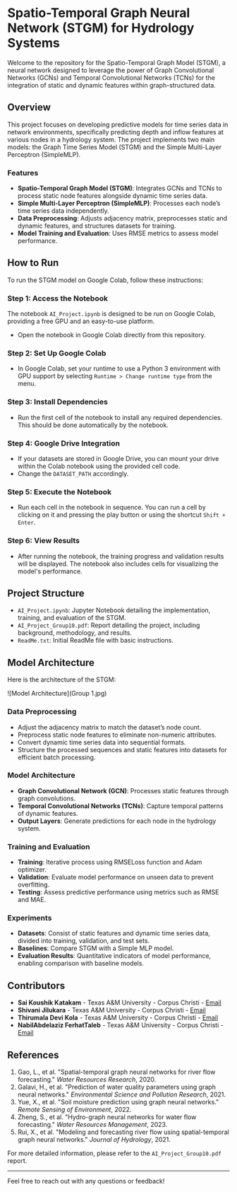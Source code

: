# Spatio-Temporal Graph Neural Network (STGM) for Hydrology Systems

Welcome to the repository for the Spatio-Temporal Graph Model (STGM), a neural network designed to leverage the power of Graph Convolutional Networks (GCNs) and Temporal Convolutional Networks (TCNs) for the integration of static and dynamic features within graph-structured data.

## Overview

This project focuses on developing predictive models for time series data in network environments, specifically predicting depth and inflow features at various nodes in a hydrology system. The project implements two main models: the Graph Time Series Model (STGM) and the Simple Multi-Layer Perceptron (SimpleMLP).

### Features

- **Spatio-Temporal Graph Model (STGM)**: Integrates GCNs and TCNs to process static node features alongside dynamic time series data.
- **Simple Multi-Layer Perceptron (SimpleMLP)**: Processes each node’s time series data independently.
- **Data Preprocessing**: Adjusts adjacency matrix, preprocesses static and dynamic features, and structures datasets for training.
- **Model Training and Evaluation**: Uses RMSE metrics to assess model performance.

## How to Run

To run the STGM model on Google Colab, follow these instructions:

### Step 1: Access the Notebook

The notebook `AI_Project.ipynb` is designed to be run on Google Colab, providing a free GPU and an easy-to-use platform.

- Open the notebook in Google Colab directly from this repository.

### Step 2: Set Up Google Colab

- In Google Colab, set your runtime to use a Python 3 environment with GPU support by selecting `Runtime > Change runtime type` from the menu.

### Step 3: Install Dependencies

- Run the first cell of the notebook to install any required dependencies. This should be done automatically by the notebook.

### Step 4: Google Drive Integration

- If your datasets are stored in Google Drive, you can mount your drive within the Colab notebook using the provided cell code.
- Change the `DATASET_PATH` accordingly.

### Step 5: Execute the Notebook

- Run each cell in the notebook in sequence. You can run a cell by clicking on it and pressing the play button or using the shortcut `Shift + Enter`.

### Step 6: View Results

- After running the notebook, the training progress and validation results will be displayed. The notebook also includes cells for visualizing the model's performance.

## Project Structure

- `AI_Project.ipynb`: Jupyter Notebook detailing the implementation, training, and evaluation of the STGM.
- `AI_Project_Group10.pdf`: Report detailing the project, including background, methodology, and results.
- `ReadMe.txt`: Initial ReadMe file with basic instructions.

## Model Architecture

Here is the architecture of the STGM:

![Model Architecture](Group 1.jpg)

### Data Preprocessing

- Adjust the adjacency matrix to match the dataset’s node count.
- Preprocess static node features to eliminate non-numeric attributes.
- Convert dynamic time series data into sequential formats.
- Structure the processed sequences and static features into datasets for efficient batch processing.

### Model Architecture

- **Graph Convolutional Network (GCN)**: Processes static features through graph convolutions.
- **Temporal Convolutional Networks (TCNs)**: Capture temporal patterns of dynamic features.
- **Output Layers**: Generate predictions for each node in the hydrology system.

### Training and Evaluation

- **Training**: Iterative process using RMSELoss function and Adam optimizer.
- **Validation**: Evaluate model performance on unseen data to prevent overfitting.
- **Testing**: Assess predictive performance using metrics such as RMSE and MAE.

### Experiments

- **Datasets**: Consist of static features and dynamic time series data, divided into training, validation, and test sets.
- **Baselines**: Compare STGM with a Simple MLP model.
- **Evaluation Results**: Quantitative indicators of model performance, enabling comparison with baseline models.

## Contributors

- **Sai Koushik Katakam** - Texas A&M University - Corpus Christi - [Email](mailto:skatakam1@islander.tamucc.edu)
- **Shivani Jilukara** - Texas A&M University - Corpus Christi - [Email](mailto:sjilukara@islander.tamucc.edu)
- **Thirumala Devi Kola** - Texas A&M University - Corpus Christi - [Email](mailto:tkola1@islander.tamucc.edu)
- **NabilAbdelaziz FerhatTaleb** - Texas A&M University - Corpus Christi - [Email](mailto:nferhattaleb@islander.tamucc.edu)

## References

1. Gao, L., et al. "Spatial-temporal graph neural networks for river flow forecasting." *Water Resources Research*, 2020.
2. Galavi, H., et al. "Prediction of water quality parameters using graph neural networks." *Environmental Science and Pollution Research*, 2021.
3. Yue, X., et al. "Soil moisture prediction using graph neural networks." *Remote Sensing of Environment*, 2022.
4. Zheng, S., et al. "Hydro-graph neural networks for water flow forecasting." *Water Resources Management*, 2023.
5. Rui, X., et al. "Modeling and forecasting river flow using spatial-temporal graph neural networks." *Journal of Hydrology*, 2021.

For more detailed information, please refer to the `AI_Project_Group10.pdf` report.

---

Feel free to reach out with any questions or feedback!
